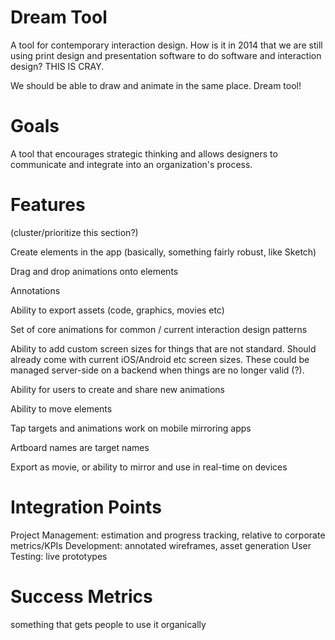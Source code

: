 Dream Tool
==========

A tool for contemporary interaction design. How is it in 2014 that we are still using print design and presentation software to do software and interaction design? THIS IS CRAY.

We should be able to draw and animate in the same place. Dream tool!

Goals
========
A tool that encourages strategic thinking and allows designers to communicate and integrate into an organization's process.

Features 
=========
(cluster/prioritize this section?)

Create elements in the app (basically, something fairly robust, like Sketch)

Drag and drop animations onto elements

Annotations

Ability to export assets (code, graphics, movies etc)

Set of core animations for common / current interaction design patterns

Ability to add custom screen sizes for things that are not standard. Should already come with current iOS/Android etc screen sizes. These could be managed server-side on a backend when things are no longer valid (?).

Ability for users to create and share new animations

Ability to move elements

Tap targets and animations work on mobile mirroring apps

Artboard names are target names

Export as movie, or ability to mirror and use in real-time on devices

Integration Points
====================
Project Management: estimation and progress tracking, relative to corporate metrics/KPIs
Development: annotated wireframes, asset generation
User Testing: live prototypes

Success Metrics
================
something that gets people to use it organically
